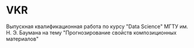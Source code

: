 # VKR
Выпускная квалификационная работа по курсу "Data Science" МГТУ им. Н. Э. Баумана на тему "Прогнозирование свойств композиционных материалов"
